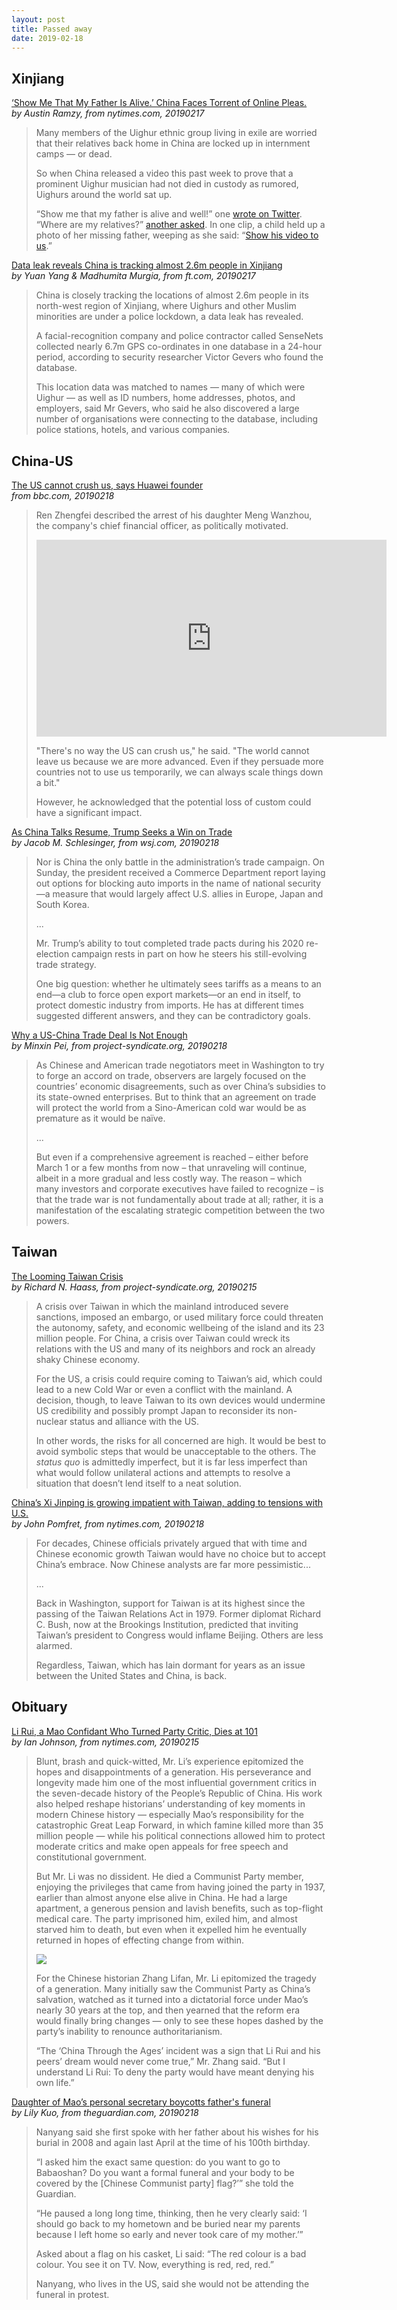 ```yaml
---
layout: post
title: Passed away
date: 2019-02-18
---
```


## Xinjiang

[‘Show Me That My Father Is Alive.’ China Faces Torrent of Online Pleas.](https://www.nytimes.com/2019/02/17/world/asia/uighurs-china-internment-camps.html) <br>*by Austin Ramzy, from nytimes.com, 20190217*

> Many members of the Uighur ethnic group living in exile are worried that their relatives back home in China are locked up in internment camps — or dead.
>
> So when China released a video this past week to prove that a prominent Uighur musician had not died in custody as rumored, Uighurs around the world sat up.
>
> “Show me that my father is alive and well!” one [wrote on Twitter](https://twitter.com/adilemijit/status/1095413407505940480). “Where are my relatives?” [another asked](https://twitter.com/HATP21074362/status/1095372675101458435). In one clip, a child held up a photo of her missing father, weeping as she said: “[Show his video to us](https://twitter.com/HalmuratU/status/1095349841859960833).”

[Data leak reveals China is tracking almost 2.6m people in Xinjiang](https://www.ft.com/content/9ed9362e-31f7-11e9-bb0c-42459962a812) <br> *by Yuan Yang & Madhumita Murgia, from ft.com, 20190217*

> China is closely tracking the locations of almost 2.6m people in its north-west region of Xinjiang, where Uighurs and other Muslim minorities are under a police lockdown, a data leak has revealed.
>
> A facial-recognition company and police contractor called SenseNets collected nearly 6.7m GPS co-ordinates in one database in a 24-hour period, according to security researcher Victor Gevers who found the database.
>
> This location data was matched to names — many of which were Uighur — as well as ID numbers, home addresses, photos, and employers, said Mr Gevers, who said he also discovered a large number of organisations were connecting to the database, including police stations, hotels, and various companies.

## China-US

[The US cannot crush us, says Huawei founder](https://www.bbc.com/news/business-47274679) <br> *from bbc.com, 20190218*

> Ren Zhengfei described the arrest of his daughter Meng Wanzhou, the company's chief financial officer, as politically motivated.
>
> <iframe width="560" height="315" src="https://www.youtube-nocookie.com/embed/ju1epxXUPkQ" frameborder="0" allow="accelerometer; autoplay; encrypted-media; gyroscope; picture-in-picture" allowfullscreen></iframe>
>
> "There's no way the US can crush us," he said. "The world cannot leave us because we are more advanced. Even if they persuade more countries not to use us temporarily, we can always scale things down a bit."
>
> However, he acknowledged that the potential loss of custom could have a significant impact.

[As China Talks Resume, Trump Seeks a Win on Trade](https://www.wsj.com/articles/as-china-talks-resume-trump-seeks-a-win-on-trade-11550537816) <br> *by Jacob M. Schlesinger, from wsj.com, 20190218*

> Nor is China the only battle in the administration’s trade campaign. On Sunday, the president received a Commerce Department report laying out options for blocking auto imports in the name of national security—a measure that would largely affect U.S. allies in Europe, Japan and South Korea.
>
> ...
>
> Mr. Trump’s ability to tout completed trade pacts during his 2020 re-election campaign rests in part on how he steers his still-evolving trade strategy.
>
> One big question: whether he ultimately sees tariffs as a means to an end—a club to force open export markets—or an end in itself, to protect domestic industry from imports. He has at different times suggested different answers, and they can be contradictory goals.

[Why a US-China Trade Deal Is Not Enough](https://www.project-syndicate.org/commentary/us-china-trade-deal-security-by-minxin-pei-2019-02) <br> *by Minxin Pei, from project-syndicate.org, 20190218*

> As Chinese and American trade negotiators meet in Washington to try to forge an accord on trade, observers are largely focused on the countries’ economic disagreements, such as over China’s subsidies to its state-owned enterprises. But to think that an agreement on trade will protect the world from a Sino-American cold war would be as premature as it would be naïve.
>
> ...
>
> But even if a comprehensive agreement is reached – either before March 1 or a few months from now – that unraveling will continue, albeit in a more gradual and less costly way. The reason – which many investors and corporate executives have failed to recognize – is that the trade war is not fundamentally about trade at all; rather, it is a manifestation of the escalating strategic competition between the two powers.

## Taiwan

[The Looming Taiwan Crisis](https://www.project-syndicate.org/commentary/looming-taiwan-crisis-over-one-china-policy-by-richard-n--haass-2019-02) <br> *by Richard N. Haass, from project-syndicate.org, 20190215*

> A crisis over Taiwan in which the mainland introduced severe sanctions, imposed an embargo, or used military force could threaten the autonomy, safety, and economic wellbeing of the island and its 23 million people. For China, a crisis over Taiwan could wreck its relations with the US and many of its neighbors and rock an already shaky Chinese economy.
>
> For the US, a crisis could require coming to Taiwan’s aid, which could lead to a new Cold War or even a conflict with the mainland. A decision, though, to leave Taiwan to its own devices would undermine US credibility and possibly prompt Japan to reconsider its non-nuclear status and alliance with the US.
>
> In other words, the risks for all concerned are high. It would be best to avoid symbolic steps that would be unacceptable to the others. The *status quo* is admittedly imperfect, but it is far less imperfect than what would follow unilateral actions and attempts to resolve a situation that doesn’t lend itself to a neat solution.

[China’s Xi Jinping is growing impatient with Taiwan, adding to tensions with U.S.](https://www.washingtonpost.com/opinions/2019/02/18/chinas-xi-jinping-is-growing-impatient-with-taiwan-adding-tensions-with-united-states/) <br> *by John Pomfret, from nytimes.com, 20190218*

> For decades, Chinese officials privately argued that with time and Chinese economic growth Taiwan would have no choice but to accept China’s embrace. Now Chinese analysts are far more pessimistic...
>
> ...
>
> Back in Washington, support for Taiwan is at its highest since the passing of the Taiwan Relations Act in 1979. Former diplomat Richard C. Bush, now at the Brookings Institution, predicted that inviting Taiwan’s president to Congress would inflame Beijing. Others are less alarmed.
>
> Regardless, Taiwan, which has lain dormant for years as an issue between the United States and China, is back.

## Obituary 

[Li Rui, a Mao Confidant Who Turned Party Critic, Dies at 101](https://www.nytimes.com/2019/02/15/obituaries/li-rui-dead.html) <br> *by Ian Johnson, from nytimes.com, 20190215*

> Blunt, brash and quick-witted, Mr. Li’s experience epitomized the hopes and disappointments of a generation. His perseverance and longevity made him one of the most influential government critics in the seven-decade history of the People’s Republic of China. His work also helped reshape historians’ understanding of key moments in modern Chinese history — especially Mao’s responsibility for the catastrophic Great Leap Forward, in which famine killed more than 35 million people — while his political connections allowed him to protect moderate critics and make open appeals for free speech and constitutional government.
>
> But Mr. Li was no dissident. He died a Communist Party member, enjoying the privileges that came from having joined the party in 1937, earlier than almost anyone else alive in China. He had a large apartment, a generous pension and lavish benefits, such as top-flight medical care. The party imprisoned him, exiled him, and almost starved him to death, but even when it expelled him he eventually returned in hopes of effecting change from within.
>
> ![](https://static01.nyt.com/images/2019/02/17/obituaries/17Li-Rui-obit/merlin_150685599_2f253226-bd12-45d3-a35e-eaffd3a18b3d-jumbo.jpg?quality=90&auto=webp)
>
> For the Chinese historian Zhang Lifan, Mr. Li epitomized the tragedy of a generation. Many initially saw the Communist Party as China’s salvation, watched as it turned into a dictatorial force under Mao’s nearly 30 years at the top, and then yearned that the reform era would finally bring changes — only to see these hopes dashed by the party’s inability to renounce authoritarianism.
>
> “The ‘China Through the Ages’ incident was a sign that Li Rui and his peers’ dream would never come true,” Mr. Zhang said. “But I understand Li Rui: To deny the party would have meant denying his own life.”

[Daughter of Mao’s personal secretary boycotts father's funeral](https://www.theguardian.com/world/2019/feb/18/daughter-mao-personal-secretary-boycott-communist-party-father-funeral) <br> *by Lily Kuo, from theguardian.com, 20190218*

> Nanyang said she first spoke with her father about his wishes for his burial in 2008 and again last April at the time of his 100th birthday.
>
> “I asked him the exact same question: do you want to go to Babaoshan? Do you want a formal funeral and your body to be covered by the [Chinese Communist party] flag?’” she told the Guardian.
>
> “He paused a long long time, thinking, then he very clearly said: ‘I should go back to my hometown and be buried near my parents because I left home so early and never took care of my mother.’”
>
> Asked about a flag on his casket, Li said: “The red colour is a bad colour. You see it on TV. Now, everything is red, red, red.”
>
> Nanyang, who lives in the US, said she would not be attending the funeral in protest.